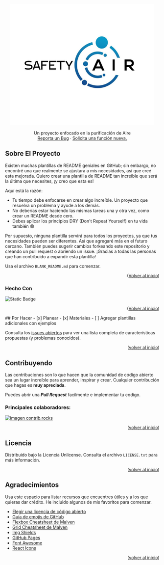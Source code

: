 <!-- Mejorada la compatibilidad del enlace "Volver al inicio": Ver: https://github.com/othneildrew/Best-README-Template/pull/73 -->
<a id="readme-top"></a>
<!--
*** ¡Gracias por revisar el Best-README-Template! Si tienes una sugerencia
*** que lo haga aún mejor, por favor fork el repositorio y crea un pull request
*** o simplemente abre un issue con la etiqueta "enhancement".
*** ¡No olvides darle una estrella al proyecto!
*** ¡Gracias nuevamente! Ahora, ve y crea algo INCREÍBLE! :D
-->



<!-- ESCUDOS DEL PROYECTO -->
<!--
*** Estoy usando enlaces de estilo "referencia" en markdown para mayor legibilidad.
*** Los enlaces de referencia se encierran entre corchetes [ ] en lugar de paréntesis ( ).
*** Consulta la parte inferior de este documento para la declaración de las variables de referencia
*** para contributors-url, forks-url, etc. Esta es una sintaxis opcional y concisa que puedes usar.
*** https://www.markdownguide.org/basic-syntax/#reference-style-links
-->



<!-- LOGO DEL PROYECTO -->
<br />
<div align="center">
  <a href="https://github.com/othneildrew/Best-README-Template">
    <img src="images/Post de Facebook Logo Vibras simple amarillo.png" alt="Logo" width="470" height="394">
  </a>
  <p align="center">
    Un proyecto enfocado en la purificación de Aire
    <br />
    <a href="https://github.com/Mtt1-dev/SafetyAir/issues/new?labels=bug&template=bug-report---.md">Reporta un Bug</a>
    &middot;
    <a href="https://github.com/Mtt1-dev/SafetyAir/issues/new?labels=enhancement&template=feature-request---.md">Solicita una función nueva.</a>
  </p>
</div>

<!-- SOBRE EL PROYECTO -->
## Sobre El Proyecto

Existen muchas plantillas de README geniales en GitHub; sin embargo, no encontré una que realmente se ajustara a mis necesidades, así que creé esta mejorada. Quiero crear una plantilla de README tan increíble que será la última que necesites, ¡y creo que esta es!

Aquí está la razón:
* Tu tiempo debe enfocarse en crear algo increíble. Un proyecto que resuelva un problema y ayude a los demás.
* No deberías estar haciendo las mismas tareas una y otra vez, como crear un README desde cero.
* Debes aplicar los principios DRY (Don't Repeat Yourself) en tu vida también :smile:

Por supuesto, ninguna plantilla servirá para todos los proyectos, ya que tus necesidades pueden ser diferentes. Así que agregaré más en el futuro cercano. También puedes sugerir cambios forkeando este repositorio y creando un pull request o abriendo un issue. ¡Gracias a todas las personas que han contribuido a expandir esta plantilla!

Usa el archivo `BLANK_README.md` para comenzar.

<p align="right">(<a href="#readme-top">Volver al inicio</a>)</p>

### Hecho Con

![Static Badge](https://img.shields.io/badge/Java-Script-yellow?style=for-the-badge&logo=javascript)


<p align="right">(<a href="#readme-top">Volver al inicio</a>)</p>
<!-- ROADMAP -->
## Por Hacer
- [x] Planear
- [x] Materiales
- [ ] Agregar plantillas adicionales con ejemplos


Consulta los [issues abiertos](https://github.com/othneildrew/Best-README-Template/issues) para ver una lista completa de características propuestas (y problemas conocidos).

<p align="right">(<a href="#readme-top">volver al inicio</a>)</p>

<!-- CONTRIBUCIÓN -->
## Contribuyendo

Las contribuciones son lo que hacen que la comunidad de código abierto sea un lugar increíble para aprender, inspirar y crear. Cualquier contribución que hagas es **muy apreciada**.

Puedes abrir una ***Pull Request*** facilmente e implementar tu codigo.

### Principales colaboradores:

<a href="https://github.com/Mtt1-dev/graphs/contributors">
  <img src="https://contrib.rocks/image?repo=Mtt1-dev/SafetyAir" alt="imagen contrib.rocks" />
</a>

<p align="right">(<a href="#readme-top">volver al inicio</a>)</p>

<!-- LICENCIA -->
## Licencia

Distribuido bajo la Licencia Unlicense. Consulta el archivo `LICENSE.txt` para más información.

<p align="right">(<a href="#readme-top">volver al inicio</a>)</p>

<!-- AGRADECIMIENTOS -->
## Agradecimientos

Usa este espacio para listar recursos que encuentres útiles y a los que quieras dar crédito. He incluido algunos de mis favoritos para comenzar.

* [Elegir una licencia de código abierto](https://choosealicense.com)
* [Guía de emojis de GitHub](https://www.webpagefx.com/tools/emoji-cheat-sheet)
* [Flexbox Cheatsheet de Malven](https://flexbox.malven.co/)
* [Grid Cheatsheet de Malven](https://grid.malven.co/)
* [Img Shields](https://shields.io)
* [GitHub Pages](https://pages.github.com)
* [Font Awesome](https://fontawesome.com)
* [React Icons](https://react-icons.github.io/react-icons/search)

<p align="right">(<a href="#readme-top">volver al inicio</a>)</p>

